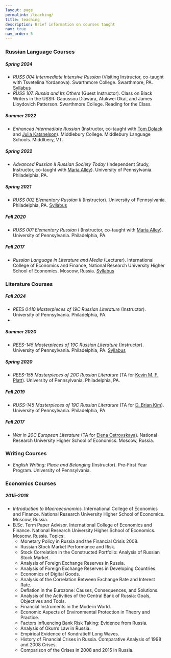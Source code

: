 ```yaml
---
layout: page
permalink: /teaching/
title: teaching
description: Brief information on courses taught
nav: true
nav_order: 5
---
```


### Russian Language Courses

##### Spring 2024
- *RUSS 004 Intermediate Intensive Russian* (Visiting Instructor, co-taught with Tsvetelina Yordanova). Swarthmore College. Swarthmore, PA. [Syllabus](https://olyanechaeva.github.io/assets/pdf/Spring_2024_RUSS004.pdf)
- *RUSS 107. Russia and Its Others* (Guest Instructor). Class on Black Writers in the USSR: Gaoussou Diawara, Atukwei Okai, and James Lloydovich Patterson. Swarthmore College. Reading for the Class.

##### Summer 2022
- *Enhanced Intermediate Russian* (Instructor, co-taught with [Tom Dolack](https://wheatoncollege.edu/academics/faculty-directory/dolack-thomas/) and [Julia Katsnelson](https://www.uvm.edu/cas/germanrussian/profiles/julia-katsnelson)). Middlebury College. Middlebury Language Schools. Middlbery, VT.

##### Spring 2022
- *Advanced Russian II Russian Society Today* (Independent Study, Instructor, co-taught with [Maria Alley](https://rees.sas.upenn.edu/people/maria-alley)). University of Pennsylvania. Philadelphia, PA.

##### Spring 2021
- *RUSS 002 Elementary Russian II* (Instructor). University of Pennsylvania. Philadelphia, PA.
[Syllabus](https://olyanechaeva.github.io/assets/pdf/RUSS002-syllabus.pdf)

##### Fall 2020
- *RUSS 001 Elementary Russian I* (Instructor, co-taught with [Maria Alley](https://rees.sas.upenn.edu/people/maria-alley)). University of Pennsylvania. Philadelphia, PA.

##### Fall 2017
- *Russian Language in Literature and Media* (Lecturer). International College of Economics and Finance, National Research University
Higher School of Economics. Moscow, Russia. [Syllabus](https://olyanechaeva.github.io/assets/pdf/rus_lang_literature_media.pdf)

### Literature Courses

##### Fall 2024
- *REES 0410 Masterpieces of 19C Russian Literature* (Instructor). University of Pennsylvania. Philadelphia, PA.
- 
##### Summer 2020
- *REES-145 Masterpieces of 19C Russian Literature* (Instructor). University of Pennsylvania. Philadelphia, PA.
[Syllabus](https://olyanechaeva.github.io/assets/pdf/REES%20145.pdf)

##### Spring 2020
- *REES-155 Masterpieces of 20C Russian Literature* (TA for [Kevin M. F. Platt](https://rees.sas.upenn.edu/people/kevin-mf-platt)). University of Pennsylvania. Philadelphia, PA.

##### Fall 2019
- *RUSS-145 Masterpieces of 19C Russian Literature* (TA for [D. Brian Kim](https://rees.sas.upenn.edu/people/d-brian-kim)). University of Pennsylvania. Philadelphia, PA.

##### Fall 2017
- *War in 20C European Literature* (TA for [Elena Ostrovskaya](https://www.hse.ru/en/org/persons/34803711)). National Research University Higher School of Economics. Moscow, Russia.

### Writing Courses
- *English Writing: Place and Belonging* (Instructor). Pre-First Year Program. University of Pennsylvania.

### Economics Courses

##### 2015-2018 
- *Introduction to Macroeconomics.* International College of Economics and Finance. National Research University Higher School of Economics. Moscow, Russia.
- B.Sc. Term Paper Advisor. International College of Economics and Finance. National Research University Higher School of Economics. Moscow, Russia. Topics:
   - Monetary Policy in Russia and the Financial Crisis 2008.
   - Russian Stock Market Performance and Risk.
   - Stock Correlation in the Constructed Portfolio: Analysis of Russian Stock Market.
   - Analysis of Foreign Exchange Reserves in Russia.
   - Analysis of Foreign Exchange Reserves in Developing Countries.
   - Economics of Digital Goods.
   - Analysis of the Correlation Between Exchange Rate and Interest Rate.
   - Deflation in the Eurozone: Causes, Consequences, and Solutions.
   - Analysis of the Activities of the Central Bank of Russia: Goals, Objectives and Tools.
   - Financial Instruments in the Modern World.
   - Economic Aspects of Environmental Protection in Theory and Practice.
   - Factors Influencing Bank Risk Taking: Evidence from Russia.
   - Analysis of Okun’s Law in Russia.
   - Empirical Evidence of Kondratieff Long Waves.
   - History of Financial Crises in Russia. Comparative Analysis of 1998 and 2008 Crises.
   - Comparison of the Crises in 2008 and 2015 in Russia.
